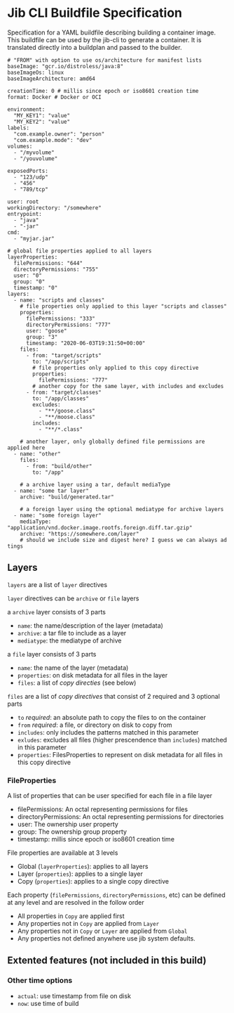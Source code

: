# Jib CLI Buildfile Specification

Specification for a YAML buildfile describing building a container image. This buildfile can be
used by the jib-cli to generate a container. It is translated directly into a buildplan and
passed to the builder.

```
# "FROM" with option to use os/architecture for manifest lists
baseImage: "gcr.io/distroless/java:8"
baseImageOs: linux
baseImageArchitecture: amd64

creationTime: 0 # millis since epoch or iso8601 creation time
format: Docker # Docker or OCI

environment:
  "MY_KEY1": "value"
  "MY_KEY2": "value"
labels:
  "com.example.owner": "person"
  "com.example.mode": "dev"
volumes:
  - "/myvolume"
  - "/youvolume"

exposedPorts:
  - "123/udp"
  - "456"
  - "789/tcp"

user: root
workingDirectory: "/somewhere"
entrypoint:
  - "java"
  - "-jar"
cmd:
  - "myjar.jar"

# global file properties applied to all layers
layerProperties:
  filePermissions: "644"
  directoryPermissions: "755"
  user: "0"
  group: "0"
  timestamp: "0"
layers:
  - name: "scripts and classes"
    # file properties only applied to this layer "scripts and classes"
    properties:
      filePermissions: "333"
      directoryPermissions: "777"
      user: "goose"
      group: "3"
      timestamp: "2020-06-03T19:31:50+00:00"
    files:
      - from: "target/scripts"
        to: "/app/scripts"
        # file properties only applied to this copy directive
        properties:
          filePermissions: "777"
        # another copy for the same layer, with includes and excludes
      - from: "target/classes"
        to: "/app/classes"
        excludes:
          - "**/goose.class"
          - "**/moose.class"
        includes:
          - "**/*.class"

    # another layer, only globally defined file permissions are applied here
  - name: "other"
    files:
      - from: "build/other"
        to: "/app"

    # a archive layer using a tar, default mediaType
  - name: "some tar layer"
    archive: "build/generated.tar"

    # a foreign layer using the optional mediatype for archive layers
  - name: "some foreign layer"
    mediaType: "application/vnd.docker.image.rootfs.foreign.diff.tar.gzip"
    archive: "https://somewhere.com/layer"
    # should we include size and digest here? I guess we can always ad tings
```

## Layers

`layers` are a list of `layer` directives

`layer` directives can be `archive` or `file` layers

a `archive` layer consists of 3 parts
* `name`: the name/description of the layer (metadata)
* `archive`: a tar file to include as a layer
* `mediatype`: the mediatype of archive

a `file` layer consists of 3 parts
* `name`: the name of the layer (metadata)
* `properties`: on disk metadata for all files in the layer
* `files`: a list of *copy directies* (see below)

`files` are a list of *copy directives* that consist of 2 required and 3 optional parts
* `to` *required*: an absolute path to copy the files to on the container
* `from` *required*: a file, or directory on disk to copy from
* `includes`: only includes the patterns matched in this parameter
* `exludes`: excludes all files (higher prescendence than `includes`) matched in this parameter
* `properties`: FilesProperties to represent on disk metadata for all files in this copy directive

### FileProperties

A list of properties that can be user specified for each file in a file layer
* filePermissions: An octal representing permissions for files
* directoryPermissions: An octal representing permissions for directories
* user: The ownership user property
* group: The ownership group property
* timestamp: millis since epoch or iso8601 creation time

File properties are available at 3 levels
* Global (`layerProperties`): applies to all layers
* Layer (`properties`): applies to a single layer
* Copy (`properties`): applies to a single copy directive

Each property (`filePermissions`, `directoryPermissions`, etc) can be defined at any level and are resolved in the follow order
- All properties in `Copy` are applied first
- Any properties not in `Copy` are applied from `Layer`
- Any properties not in `Copy` or `Layer` are applied from `Global`
- Any properties not defined anywhere use jib system defaults.


## Extented features (not included in this build)

### Other time options
* `actual`: use timestamp from file on disk
* `now`: use time of build
